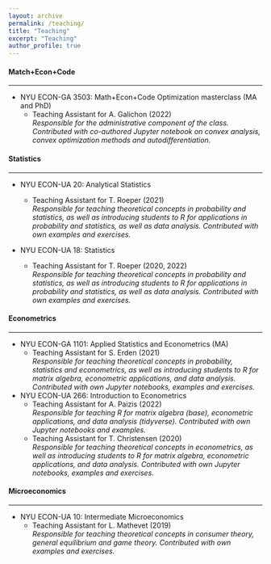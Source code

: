 ```yaml
---
layout: archive
permalink: /teaching/
title: "Teaching"
excerpt: "Teaching"
author_profile: true
---
```


#### Match+Econ+Code

---

- NYU ECON-GA 3503: Math+Econ+Code Optimization masterclass (MA and PhD)
  - Teaching Assistant for A. Galichon (2022)  
  _Responsible for the administrative component of the class. Contributed with co-authored Jupyter notebook on convex analysis, convex optimization methods and autodifferentiation._

#### Statistics

---

- NYU ECON-UA 20: Analytical Statistics
  - Teaching Assistant for T. Roeper (2021)  
  _Responsible for teaching theoretical concepts in probability and statistics, as well as introducing students to R for applications in probability and statistics, as well as data analysis. Contributed with own examples and exercises._
  
- NYU ECON-UA 18: Statistics  
  - Teaching Assistant for T. Roeper (2020, 2022)  
  _Responsible for teaching theoretical concepts in probability and statistics, as well as introducing students to R for applications in probability and statistics, as well as data analysis. Contributed with own examples and exercises._

#### Econometrics

---

- NYU ECON-GA 1101: Applied Statistics and Econometrics (MA)  
  - Teaching Assistant for S. Erden (2021)  
    _Responsible for teaching theoretical concepts in probability, statistics and econometrics, as well as introducing students to R for matrix algebra, econometric applications, and data analysis. Contributed with own Jupyter notebooks, examples and exercises._
- NYU ECON-UA 266: Introduction to Econometrics
  - Teaching Assistant for A. Paizis (2022)  
    _Responsible for teaching R for matrix algebra (base), econometric applications, and data analysis (tidyverse). Contributed with own Jupyter notebooks and examples._
  - Teaching Assistant for T. Christensen (2020)  
    _Responsible for teaching theoretical concepts in econometrics, as well as introducing students to R for matrix algebra, econometric applications, and data analysis. Contributed with own Jupyter notebooks, examples and exercises._

#### Microeconomics

---

- NYU ECON-UA 10: Intermediate Microeconomics  
  - Teaching Assistant for L. Mathevet (2019)  
    _Responsible for teaching theoretical concepts in consumer theory, general equilibrium and game theory. Contributed with own examples and exercises._
